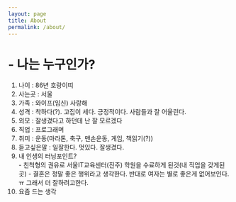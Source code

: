 ```yaml
---
layout: page
title: About
permalink: /about/
--- 
```


<amp-img width="600" height="300" layout="responsive" src="http://lorempixel.com/600/300/sports"></amp-img>

 <h1>- 나는 누구인가?</h1>
 <ol>
  <li>나이 : 86년 호랑이띠</li>
  <li>사는곳 : 서울    </li>
  <li>가족 : 와이프(임신) 사랑해    </li>
  <li>성격 : 착하다(?). 고집이 세다. 긍정적이다. 사람들과 잘 어울린다.     </li>
  <li>외모 : 잘생겼다고 하던데 난 잘 모르겠다    </li>
  <li>직업 : 프로그래머    </li>
  <li>취미 : 운동(마라톤, 축구, 맨손운동, 게임, 책읽기(?))    </li>
  <li>듣고싶은말 : 일잘한다. 멋있다. 잘생겼다.     </li>
  <li>내 인생의 터닝포인트? </li>
     - 친척형의 권유로 서울IT교육센터(진주) 학원을 수료하게 된것(내 직업을 갖게된곳)
     - 결혼은 정말 좋은 행위라고 생각한다. 반대로 여자는 별로 좋은게 없어보인다. ㅠ 그래서 더 잘하려고한다.
   <li>요즘 드는 생각  </li>
</ol>
